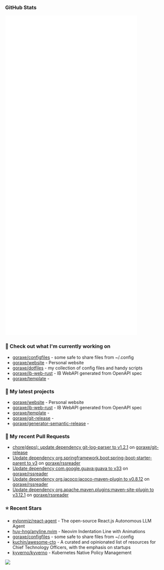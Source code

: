 
### GitHub Stats

<p align="left"><img src="https://raw.githubusercontent.com/goraxe/goraxe/main/github-metrics.svg" /></p>

### 👷 Check out what I'm currently working on

- [goraxe/configfiles](https://github.com/goraxe/configfiles) - some safe to share files from ~/.config 
- [goraxe/website](https://github.com/goraxe/website) - Personal website
- [goraxe/dotfiles](https://github.com/goraxe/dotfiles) - my collection of config files and handy scripts
- [goraxe/ib-web-rust](https://github.com/goraxe/ib-web-rust) - IB WebAPI generated from OpenAPI spec
- [goraxe/template](https://github.com/goraxe/template) - 
### 🌱 My latest projects

- [goraxe/website](https://github.com/goraxe/website) - Personal website
- [goraxe/ib-web-rust](https://github.com/goraxe/ib-web-rust) - IB WebAPI generated from OpenAPI spec
- [goraxe/template](https://github.com/goraxe/template) - 
- [goraxe/git-release](https://github.com/goraxe/git-release) - 
- [goraxe/generator-semantic-release](https://github.com/goraxe/generator-semantic-release) - 
### 🔨 My recent Pull Requests

- [chore(deps): update dependency git-log-parser to v1.2.1](https://github.com/goraxe/git-release/pull/92) on [goraxe/git-release](https://github.com/goraxe/git-release)
- [Update dependency org.springframework.boot:spring-boot-starter-parent to v3](https://github.com/goraxe/rssreader/pull/18) on [goraxe/rssreader](https://github.com/goraxe/rssreader)
- [Update dependency com.google.guava:guava to v33](https://github.com/goraxe/rssreader/pull/17) on [goraxe/rssreader](https://github.com/goraxe/rssreader)
- [Update dependency org.jacoco:jacoco-maven-plugin to v0.8.12](https://github.com/goraxe/rssreader/pull/16) on [goraxe/rssreader](https://github.com/goraxe/rssreader)
- [Update dependency org.apache.maven.plugins:maven-site-plugin to v3.12.1](https://github.com/goraxe/rssreader/pull/15) on [goraxe/rssreader](https://github.com/goraxe/rssreader)
### ⭐ Recent Stars

- [eylonmiz/react-agent](https://github.com/eylonmiz/react-agent) - The open-source React.js Autonomous LLM Agent
- [huy-hng/anyline.nvim](https://github.com/huy-hng/anyline.nvim) - Neovim Indentation Line with Animations
- [goraxe/configfiles](https://github.com/goraxe/configfiles) - some safe to share files from ~/.config 
- [kuchin/awesome-cto](https://github.com/kuchin/awesome-cto) - A curated and opinionated list of resources for Chief Technology Officers, with the emphasis on startups
- [kyverno/kyverno](https://github.com/kyverno/kyverno) - Kubernetes Native Policy Management

![](https://komarev.com/ghpvc/?username=goraxe)
